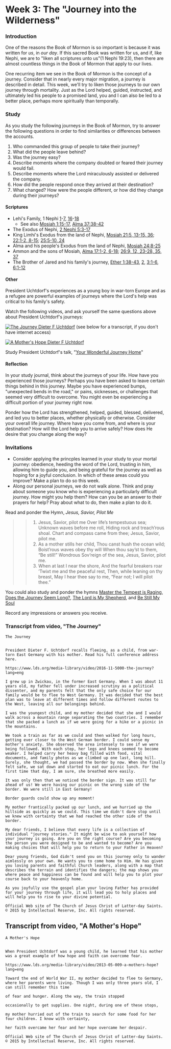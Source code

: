 # Week 3: The "Journey into the Wilderness"

### Introduction

One of the reasons the Book of Mormon is so important is because it was written for _us_, in _our day_. If this sacred Book was written for us, and if, like Nephi, we are to "liken all scriptures unto us"(1 Nephi 19:23), then there are almost countless things in the Book of Mormon that apply to our lives.

One recurring item we see in the Book of Mormon is the concept of a journey. Consider that in nearly every major migration, a journey is described in detail. This week, we'll try to liken those journeys to our own journey through mortality. Just as the Lord helped, guided, instructed, and ultimately led his people to a promised land, you and I can also be led to a better place, perhaps more spiritually than temporally.

### Study

As you study the following journeys in the Book of Mormon, try to answer the following questions in order to find similarities or differences between the accounts.

1. Who commanded this group of people to take their journey?
2. What did the people leave behind?
3. Was the journey easy?
4. Describe moments where the company doubted or feared their journey would fail.
5. Describe moments where the Lord miraculously assisted or delivered the company.
6. How did the people respond once they arrived at their destination?
7. What changed? How were the people different, or how did they change during their journeys?

#### Scriptures

* Lehi's Family, 1 Nephi [1](https://www.lds.org/scriptures/bofm/1-ne/1)-[7](https://www.lds.org/scriptures/bofm/1-ne/7), [16](https://www.lds.org/scriptures/bofm/1-ne/16)-[18](https://www.lds.org/scriptures/bofm/1-ne/18)
  * See also [Mosiah 1:15-17](https://www.lds.org/scriptures/bofm/mosiah/1.15-17), [Alma 37:38-42](https://www.lds.org/scriptures/bofm/alma/37.38-42)
* The Exodus of Nephi, [2 Nephi 5:3-17](https://www.lds.org/scriptures/bofm/2-ne/5.3-17)
* King Limhi's Exodus from the land of Nephi, [Mosiah 21:5, 13-15, 36](https://www.lds.org/scriptures/bofm/mosiah/21.5,13-15,36); [22:1-2, 8-15](https://www.lds.org/scriptures/bofm/mosiah/22.1-2,8-15); [25:5-10, 24](https://www.lds.org/scriptures/bofm/mosiah/25.5-10,24)
* Alma and his people's Exodus from the land of Nephi, [Mosiah 24:8-25](https://www.lds.org/scriptures/bofm/mosiah/24.8-25)
* Ammon and the sons of Mosiah, [Alma 17:1-2, 6-18](https://www.lds.org/scriptures/bofm/alma/17.1-2,6-18); [26:9, 12, 23-28, 35, 37](https://www.lds.org/scriptures/bofm/alma/26.9,12,23-28,35,37)
* The Brother of Jared and his family's journey, [Ether 1:38-43](https://www.lds.org/scriptures/bofm/ether/1.38-43), [2](https://www.lds.org/scriptures/bofm/ether/2), [3:1-6](https://www.lds.org/scriptures/bofm/ether/3.1-6), [6:1-12](https://www.lds.org/scriptures/bofm/ether/6.1-12)

#### Other

President Uchtdorf's experiences as a young boy in war-torn Europe and as a refugee are powerful examples of journeys where the Lord's help was critical to his family's safety.

Watch the following videos, and ask yourself the same questions above about President Uchtdorf's journeys:

[![The Journey Dieter F Uchtdorf](https://d3vv6lp55qjaqc.cloudfront.net/items/0V3u1G2a1f282t3d2B3e/Image%202018-05-30%20at%2011.56.38%20AM.png?X-CloudApp-Visitor-Id=f2fe4ab8bd1a06ee60356a9a8d8d1004&v=ed9f78b8)](https://www.youtube.com/watch?v=ilNeYhAwiUc&t=3s) (see below for a transcript, if you don't have internet access)

[![A Mother's Hope Dieter F Uchtdorf](https://d3vv6lp55qjaqc.cloudfront.net/items/3H2N2A2i3w1z0B2E2P3b/Image%202018-05-30%20at%2011.57.18%20AM.png?X-CloudApp-Visitor-Id=f2fe4ab8bd1a06ee60356a9a8d8d1004&v=e5cc408b)](https://www.youtube.com/watch?v=9ssHhzi7alI)

Study President Uchtdorf's talk, "[Your Wonderful Journey Home](https://www.lds.org/general-conference/2013/04/your-wonderful-journey-home?lang=eng)"


#### Reflection

In your study journal, think about the journeys of your life. How have you experienced those journeys? Perhaps you have been asked to leave certain things behind in this journey. Maybe you have experienced bumps, "unexpected bends in the road," or pains, sicknesses, or challenges that seemed very difficult to overcome. You might even be experiencing a difficult portion of your journey right now.

Ponder how the Lord has strengthened, helped, guided, blessed, delivered, and led you to better places, whether physically or otherwise. Consider your overall life journey. Where have you come from, and where is your destination? How will the Lord help you to arrive safely? How does He desire that you change along the way?

### Invitations

* Consider applying the princples learned in your study to your mortal journey: obedience, heeding the word of the Lord, trusting in him, allowing him to guide you, and being grateful for the journey as well as hoping for a joyful conclusion. In which of these areas could you improve? Make a plan to do so this week.
* Along our personal journeys, we do not walk alone. Think and pray about someone you know who is experiencing a particularly difficult journey. How might you help them? How can you be an answer to their prayers for help? Pray about what to do, then make a plan to do it.

Read and ponder the Hymn, _Jesus, Savior, Pilot Me_

> > 1. Jesus, Savior, pilot me
> > Over life’s tempestuous sea;
> > Unknown waves before me roll,
> > Hiding rock and treach’rous shoal.
> > Chart and compass came from thee;
> > Jesus, Savior, pilot me.
> > 2. As a mother stills her child,
> > Thou canst hush the ocean wild;
> > Boist’rous waves obey thy will
> > When thou say’st to them, “Be still!”
> > Wondrous Sov’reign of the sea,
> > Jesus, Savior, pilot me.
> > 3. When at last I near the shore,
> > And the fearful breakers roar
> > ’Twixt me and the peaceful rest,
> > Then, while leaning on thy breast,
> > May I hear thee say to me,
> > “Fear not; I will pilot thee.”

You could also study and ponder the hymns [Master the Tempest is Raging](https://www.lds.org/music/library/hymns/master-the-tempest-is-raging?lang=eng&_r=1), [Does the Journey Seem Long?](https://www.lds.org/music/library/hymns/does-the-journey-seem-long?lang=eng), [The Lord is My Shepherd](https://www.lds.org/music/library/hymns/the-lord-is-my-shepherd-women?lang=eng), and [Be Still My Soul](https://www.lds.org/music/library/hymns/be-still-my-soul?lang=eng)

Record any impressions or answers you receive.




### Transcript from video, "The Journey"

```
The Journey


President Dieter F. Uchtdorf recalls fleeing, as a child, from war-torn East Germany with his mother. Read his full conference address here.

https://www.lds.org/media-library/video/2016-11-5000-the-journey?lang=eng

I grew up in Zwickau, in the former East Germany. When I was about 11 years old, my father fell under increased scrutiny as a political dissenter, and my parents felt that the only safe choice for our family would be to flee to West Germany. It was decided that the best plan was to leave at different times and follow different routes to the West, leaving all our belongings behind. 

I was the youngest child, and my mother decided that she and I would walk across a mountain range separating the two countries. I remember that she packed a lunch as if we were going for a hike or a picnic in the mountains. 

We took a train as far as we could and then walked for long hours, getting ever closer to the West German border. I could sense my mother's anxiety. She observed the area intensely to see if we were being followed. With each step, her legs and knees seemed to become weaker. I helped carry her heavy bag filled with food, vital documents, and family photos as we climbed up one last, long hill. Surely, she thought, we had passed the border by now. When she finally felt safe, we sat down and started to eat our picnic lunch. For the first time that day, I am sure, she breathed more easily. 

It was only then that we noticed the border sign. It was still far ahead of us! We were having our picnic on the wrong side of the border. We were still in East Germany! 

Border guards could show up any moment! 

My mother frantically packed up our lunch, and we hurried up the hillside as quickly as we could. This time we didn't dare stop until we knew with certainty that we had reached the other side of the border. 

My dear friends, I believe that every life is a collection of individual "journey stories." It might be wise to ask yourself how your journey is going. Are you on the right course? Are you becoming the person you were designed to be and wanted to become? Are you making choices that will help you to return to your Father in Heaven? 

Dear young friends, God didn't send you on this journey only to wander aimlessly on your own. He wants you to come home to Him. He has given you loving parents and faithful Church leaders, along with a map that describes the terrain and identifies the dangers; the map shows you where peace and happiness can be found and will help you to plot your course back to your heavenly home. 

As you joyfully use the gospel plan your loving Father has provided for your journey through life, it will lead you to holy places and will help you to rise to your divine potential. 

Official Web site of The Church of Jesus Christ of Latter-day Saints.
© 2015 by Intellectual Reserve, Inc. All rights reserved.
```

## Transcript from video, "A Mother's Hope"
```
A Mother's Hope


When President Uchtdorf was a young child, he learned that his mother was a great example of how hope and faith can overcome fear.

https://www.lds.org/media-library/video/2013-05-009-a-mothers-hope?lang=eng

Toward the end of World War II, my mother decided to flee to Germany, where her parents were living. Though I was only three years old, I can still remember this time 

of fear and hunger. Along the way, the train stopped 

occasionally to get supplies. One night, during one of these stops, 

my mother hurried out of the train to search for some food for her four children. I know with certainty, 

her faith overcame her fear and her hope overcame her despair. 

Official Web site of The Church of Jesus Christ of Latter-day Saints.
© 2015 by Intellectual Reserve, Inc. All rights reserved.
```
